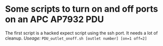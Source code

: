 # Some scripts to turn on and off ports on an APC AP7932 PDU
The first script is a hacked expect script using the ssh port. It needs a lot of cleanup.
*Useage:*
`PDU_outlet_onoff.sh [outlet number] [on=1 off=2]`

